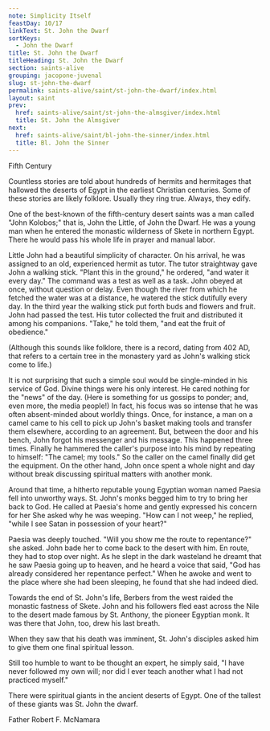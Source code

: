 ```yaml
---
note: Simplicity Itself
feastDay: 10/17
linkText: St. John the Dwarf
sortKeys:
  - John the Dwarf
title: St. John the Dwarf
titleHeading: St. John the Dwarf
section: saints-alive
grouping: jacopone-juvenal
slug: st-john-the-dwarf
permalink: saints-alive/saint/st-john-the-dwarf/index.html
layout: saint
prev:
  href: saints-alive/saint/st-john-the-almsgiver/index.html
  title: St. John the Almsgiver
next:
  href: saints-alive/saint/bl-john-the-sinner/index.html
  title: Bl. John the Sinner
---
```

Fifth Century

Countless stories are told about hundreds of hermits and hermitages that hallowed the deserts of Egypt in the earliest Christian centuries. Some of these stories are likely folklore. Usually they ring true. Always, they edify.

One of the best-known of the fifth-century desert saints was a man called "John Kolobos;" that is, John the Little, of John the Dwarf. He was a young man when he entered the monastic wilderness of Skete in northern Egypt. There he would pass his whole life in prayer and manual labor.

Little John had a beautiful simplicity of character. On his arrival, he was assigned to an old, experienced hermit as tutor. The tutor straightway gave John a walking stick. "Plant this in the ground," he ordered, "and water it every day." The command was a test as well as a task. John obeyed at once, without question or delay. Even though the river from which he fetched the water was at a distance, he watered the stick dutifully every day. In the third year the walking stick put forth buds and flowers and fruit. John had passed the test. His tutor collected the fruit and distributed it among his companions. "Take," he told them, "and eat the fruit of obedience."

(Although this sounds like folklore, there is a record, dating from 402 AD, that refers to a certain tree in the monastery yard as John's walking stick come to life.)

It is not surprising that such a simple soul would be single-minded in his service of God. Divine things were his only interest. He cared nothing for the "news" of the day. (Here is something for us gossips to ponder; and, even more, the media people!) In fact, his focus was so intense that he was often absent-minded about worldly things. Once, for instance, a man on a camel came to his cell to pick up John's basket making tools and transfer them elsewhere, according to an agreement. But, between the door and his bench, John forgot his messenger and his message. This happened three times. Finally he hammered the caller's purpose into his mind by repeating to himself: "The camel; my tools." So the caller on the camel finally did get the equipment. On the other hand, John once spent a whole night and day without break discussing spiritual matters with another monk.

Around that time, a hitherto reputable young Egyptian woman named Paesia fell into unworthy ways. St. John's monks begged him to try to bring her back to God. He called at Paesia's home and gently expressed his concern for her She asked why he was weeping. "How can I not weep," he replied, "while I see Satan in possession of your heart?"

Paesia was deeply touched. "Will you show me the route to repentance?" she asked. John bade her to come back to the desert with him. En route, they had to stop over night. As he slept in the dark wasteland he dreamt that he saw Paesia going up to heaven, and he heard a voice that said, "God has already considered her repentance perfect." When he awoke and went to the place where she had been sleeping, he found that she had indeed died.

Towards the end of St. John's life, Berbers from the west raided the monastic fastness of Skete. John and his followers fled east across the Nile to the desert made famous by St. Anthony, the pioneer Egyptian monk. It was there that John, too, drew his last breath.

When they saw that his death was imminent, St. John's disciples asked him to give them one final spiritual lesson.

Still too humble to want to be thought an expert, he simply said, "I have never followed my own will; nor did I ever teach another what I had not practiced myself."

There were spiritual giants in the ancient deserts of Egypt. One of the tallest of these giants was St. John the dwarf.

Father Robert F. McNamara